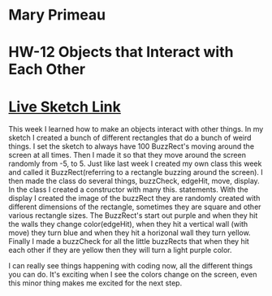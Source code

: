 # Mary Primeau
# HW-12 Objects that Interact with Each Other

# [Live Sketch Link](https://mprimeau1.github.io/120v2/hw12/index.html)

This week I learned how to make an objects interact with other things.  In my sketch I created a bunch of different rectangles that do a bunch of weird things.  I set the sketch to always have 100 BuzzRect's moving around the screen at all times. Then I made it so that they move around the screen randomly from -5, to 5. Just like last week I created my own class this week and called it BuzzRect(referring to a rectangle buzzing around the screen). I then made the class do several things, buzzCheck, edgeHit, move, display. In the class I created a constructor with many this. statements.  With the display I created the image of the buzzRect they are randomly created with different dimensions of the rectangle, sometimes they are square and other various rectangle sizes. The BuzzRect's start out purple and when they hit the walls they change color(edgeHit), when they hit a vertical wall (with move) they turn blue and when they hit a horizonal wall they turn yellow. Finally I made a buzzCheck for all the little buzzRects that when they hit each other if they are yellow then they will turn a light purple color.

I can really see things happening with coding now, all the different things you can do.  It's exciting when I see the colors change on the screen, even this minor thing makes me excited for the next step.
